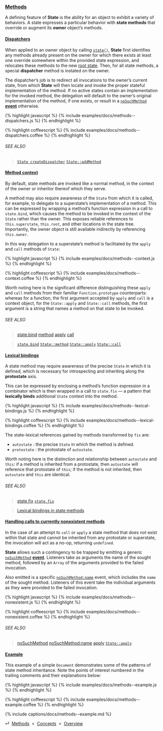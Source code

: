 ### [Methods](#concepts--methods)

A defining feature of **State** is the ability for an object to exhibit a variety of behaviors. A state expresses a particular behavior with **state methods** that override or augment its **owner** object’s methods.

<div class="local-toc"></div>



#### [Dispatchers](#concepts--methods--dispatchers)

When applied to an owner object by calling [`state()`](#getting-started--the-state-function), **State** first identifies any methods already present on the owner for which there exists at least one override somewhere within the provided state expression, and relocates these methods to the new [root state](#concepts--inheritance--the-root-state). Then, for all state methods, a special **dispatcher** method is instated on the owner.

The dispatcher’s job is to redirect all invocations to the owner’s current state, from which **State** will then locate and invoke the proper stateful implementation of the method. If no active states contain an implementation for the invoked method, the delegation will default to the owner’s original implementation of the method, if one exists, or result in a [`noSuchMethod`](#concepts--methods--nonexistent) [**event**](#concepts--events) otherwise.

{% highlight javascript %}
{% include examples/docs/methods--dispatchers.js %}
{% endhighlight %}

{% highlight coffeescript %}
{% include examples/docs/methods--dispatchers.coffee %}
{% endhighlight %}

###### SEE ALSO

> [`State createDispatcher`](/source/#state--private--create-dispatcher)
> [`State::addMethod`](/source/#state--prototype--add-method)



#### [Method context](#concepts--methods--context)

By default, state methods are invoked like a normal method, in the context of the owner or inheritor thereof which they serve.

A method may also require awareness of the `State` from which it is called, for example, to delegate to a superstate’s implementation of a method. This can be expressed by wrapping a method’s function expression in a call to `state.bind`, which causes the method to be invoked in the context of the `State` rather than the owner. This exposes reliable references to `this.superstate`, `this.root`, and other locations in the state tree. Importantly, the owner object is still available indirectly by referencing `this.owner`.

In this way delegation to a superstate’s method is facilitated by the `apply` and `call` methods of `State`:

{% highlight javascript %}
{% include examples/docs/methods--context.js %}
{% endhighlight %}

{% highlight coffeescript %}
{% include examples/docs/methods--context.coffee %}
{% endhighlight %}

Worth noting here is the significant difference distinguishing these `apply` and `call` methods from their familiar `Function.prototype` counterparts: whereas for a function, the first argument accepted by `apply` and `call` is a context object, for the `State::apply` and `State::call` methods, the first argument is a string that names a method on that state to be invoked.

###### SEE ALSO

> [state.bind](/api/#state-function--bind)
> [method](/api/#state--methods--method)
> [apply](/api/#state--methods--apply)
> [call](/api/#state--methods--call)

> [`state.bind`](/source/#state-function--bind)
> [`State::method`](/source/#state--prototype--method)
> [`State::apply`](/source/#state--prototype--apply)
> [`State::call`](/source/#state--prototype--call)



#### [Lexical bindings](#concepts--methods--lexical-bindings)

A state method may require awareness of the precise `State` in which it is defined, which is necessary for introspecting and inheriting along the **protostate** axis.

This can be expressed by enclosing a method’s function expression in a combinator which is then wrapped in a call to `state.fix` — a pattern that **lexically binds** additional `State` context into the method.

{% highlight javascript %}
{% include examples/docs/methods--lexical-bindings.js %}
{% endhighlight %}

{% highlight coffeescript %}
{% include examples/docs/methods--lexical-bindings.coffee %}
{% endhighlight %}

The state-lexical references gained by methods transformed by `fix` are:

* `autostate` : the precise `State` in which the method is defined.
* `protostate` : the protostate of `autostate`.

Worth noting here is the distinction and relationship between `autostate` and `this`: if a method is inherited from a protostate, then `autostate` will reference that protostate of `this`; if the method is not inherited, then `autostate` and `this` are identical.

###### SEE ALSO

> [state.fix](/api/#state-function--fix)
> [`state.fix`](/source/#state-function--fix)

> [Lexical bindings in state methods](/blog/#lexical-bindings-in-state-methods)



#### [Handling calls to currently nonexistent methods](#concepts--methods--nonexistent)

In the case of an attempt to `call` or `apply` a state method that does not exist within that state and cannot be inherited from any protostate or superstate, the invocation will act as a no-op, returning `undefined`.

**State** allows such a contingency to be trapped by emitting a generic [`noSuchMethod`](/api/#state--events--no-such-method) [**event**](#concepts--events). Listeners take as arguments the name of the sought method, followed by an `Array` of the arguments provided to the failed invocation.

Also emitted is a specific [`noSuchMethod:name`](/api/#state--events--no-such-method-name) event, which includes the `name` of the sought method. Listeners of this event take the individual arguments as they were provided to the failed invocation.

{% highlight javascript %}
{% include examples/docs/methods--nonexistent.js %}
{% endhighlight %}

{% highlight coffeescript %}
{% include examples/docs/methods--nonexistent.coffee %}
{% endhighlight %}

###### SEE ALSO

> [noSuchMethod](/api/#state--events--no-such-method)
> [noSuchMethod:name](/api/#state--events--no-such-method-name)
> [apply](/api/#state--methods--apply)
> [`State::apply`](/source/#state--prototype--apply)



#### [Example](#concepts--methods--example)

This example of a simple `Document` demonstrates some of the patterns of state method inheritance. Note the points of interest numbered in the trailing comments and their explanations below:

{% highlight javascript %}
{% include examples/docs/methods--example.js %}
{% endhighlight %}

{% highlight coffeescript %}
{% include examples/docs/methods--example.coffee %}
{% endhighlight %}

{% include captions/docs/methods--example.md %}

<div class="backcrumb">
⏎  <a class="section" href="#concepts--methods">Methods</a>  &lt;  <a href="#concepts">Concepts</a>  &lt;  <a href="#overview">Overview</a>
</div>
